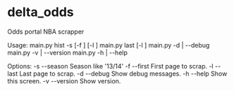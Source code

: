 delta_odds
==========

Odds portal NBA scrapper

Usage:
    main.py hist -s <season> [-f <first>] [-l <last>]
    main.py last [-l <last>]
    main.py -d | --debug
    main.py -v | --version
    main.py -h | --help

Options:
    -s --season         Season like '13/14'
    -f --first <first>  First page to scrap.
    -l --last <last>    Last page to scrap.
    -d --debug          Show debug messages.
    -h --help           Show this screen.
    -v --version        Show version.
